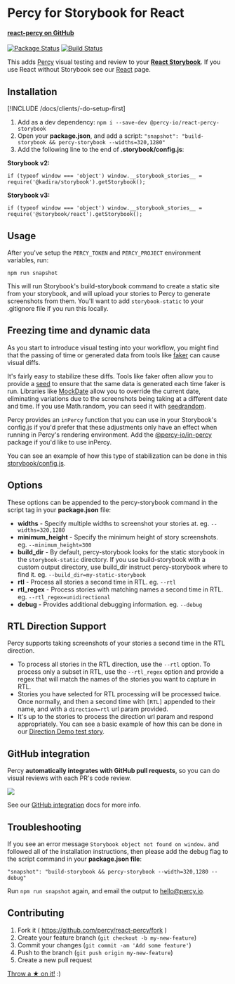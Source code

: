 # Percy for Storybook for React
#### [react-percy on GitHub <i class="fa fa-github" aria-hidden="true"></i>](https://github.com/percy/react-percy)

[![Package Status](https://img.shields.io/npm/v/@percy-io/react-percy-storybook.svg)](https://www.npmjs.com/package/@percy-io/react-percy-storybook)
[![Build Status](https://travis-ci.org/percy/react-percy.svg?branch=master)](https://travis-ci.org/percy/react-percy)

This adds [Percy](https://percy.io) visual testing and review to your [**React Storybook**](https://storybook.js.org/).  If you use React without Storybook see our [React](/docs/clients/javascript/react) page.

## Installation

[!INCLUDE /docs/clients/-do-setup-first]

1. Add as a dev dependency: `npm i --save-dev @percy-io/react-percy-storybook`
1. Open your **package.json**, and add a script: `"snapshot": "build-storybook && percy-storybook --widths=320,1280"`
1. Add the following line to the end of **.storybook/config.js**:

**Storybook v2:**

`if (typeof window === 'object') window.__storybook_stories__ = require('@kadira/storybook').getStorybook();`

**Storybook v3:**

`if (typeof window === 'object') window.__storybook_stories__ = require('@storybook/react').getStorybook();`


## Usage

After you've setup the `PERCY_TOKEN` and `PERCY_PROJECT` environment variables, run:

`npm run snapshot`

This will run Storybook's build-storybook command to create a static site from your storybook, and will upload your stories to Percy to generate screenshots from them.  You'll want to add `storybook-static` to your .gitignore file if you run this locally.

## Freezing time and dynamic data

As you start to introduce visual testing into your workflow, you might find that the passing of time or generated data from tools like [faker](https://github.com/marak/Faker.js/) can cause visual diffs.

It's fairly easy to stabilize these diffs. Tools like faker often allow you to provide a [seed](https://github.com/marak/Faker.js/#setting-a-randomness-seed) to ensure that the same data is generated each time faker is run. Libraries like [MockDate](https://github.com/boblauer/MockDate) allow you to override the current date, eliminating variations due to the screenshots being taking at a different date and time. If you use Math.random, you can seed it with [seedrandom](https://github.com/davidbau/seedrandom).

Percy provides an `inPercy` function that you can use in your Storybook's config.js if you'd prefer that these adjustments only have an effect when running in Percy's rendering environment.  Add the [@percy-io/in-percy](https://www.npmjs.com/package/@percy-io/in-percy) package if you'd like to use inPercy.

You can see an example of how this type of stabilization can be done in this  [storybook/config.js](https://github.com/percy/react-percy/blob/master/integration-tests/.storybook/config.js).


## Options

These options can be appended to the percy-storybook command in the script tag in your **package.json** file:

* **widths** - Specify multiple widths to screenshot your stories at.  eg. `--widths=320,1280`
* **minimum_height** - Specify the minimum height of story screenshots.  eg. `--minimum_height=300`
* **build_dir** - By default, percy-storybook looks for the static storybook in the `storybook-static` directory.  If you use build-storybook with a custom output directory, use build_dir instruct percy-storybook where to find it. eg. `--build_dir=my-static-storybook`
* **rtl** - Process all stories a second time in RTL.  eg. `--rtl`
* **rtl_regex** - Process stories with matching names a second time in RTL. eg. `--rtl_regex=unidirectional`
* **debug** - Provides additional debugging information. eg. `--debug`


## RTL Direction Support

Percy supports taking screenshots of your stories a second time in the RTL direction.

* To process all stories in the RTL direction, use the `--rtl` option.  To process only a subset in RTL, use the `--rtl_regex` option and provide a regex that will match the names of the stories you want to capture in RTL.
* Stories you have selected for RTL processing will be processed twice.  Once normally, and then a second time with `[RTL]` appended to their name, and with a `direction=rtl` url param provided.
* It's up to the stories to process the direction url param and respond appropriately.  You can see a basic example of how this can be done in our [Direction Demo test story](https://github.com/percy/react-percy/blob/master/integration-tests/stories/index.js).

## GitHub integration

Percy **automatically integrates with GitHub pull requests**, so you can do visual reviews with each PR's code review.

![](https://cloud.githubusercontent.com/assets/75300/13929974/13750b2c-ef5a-11e5-9a87-3ad3b335cc0d.png)

See our [GitHub integration](/docs/learn/github-integration) docs for more info.

## Troubleshooting

If you see an error message `Storybook object not found on window.` and followed all of the installation instructions, then please add the debug flag to the script command in your **package.json file**:

`"snapshot": "build-storybook && percy-storybook --width=320,1280 --debug"`

Run `npm run snapshot` again, and email the output to [hello@percy.io](mailto:hello@percy.io).


## Contributing

1. Fork it ( https://github.com/percy/react-percy/fork )
2. Create your feature branch (`git checkout -b my-new-feature`)
3. Commit your changes (`git commit -am 'Add some feature'`)
4. Push to the branch (`git push origin my-new-feature`)
5. Create a new pull request

[Throw a ★ on it!](https://github.com/percy/react-percy) :)
